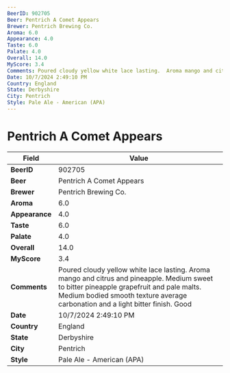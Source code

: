 ```yaml
---
BeerID: 902705
Beer: Pentrich A Comet Appears
Brewer: Pentrich Brewing Co.
Aroma: 6.0
Appearance: 4.0
Taste: 6.0
Palate: 4.0
Overall: 14.0
MyScore: 3.4
Comments: Poured cloudy yellow white lace lasting.  Aroma mango and citrus and pineapple. Medium sweet to bitter pineapple grapefruit and pale malts.  Medium bodied smooth texture average carbonation and a light bitter finish.  Good
Date: 10/7/2024 2:49:10 PM
Country: England
State: Derbyshire
City: Pentrich
Style: Pale Ale - American (APA)
---
```


# Pentrich A Comet Appears

| Field         | Value |
|---------------|-------|
| **BeerID** | 902705 |
| **Beer** | Pentrich A Comet Appears |
| **Brewer** | Pentrich Brewing Co. |
| **Aroma** | 6.0 |
| **Appearance** | 4.0 |
| **Taste** | 6.0 |
| **Palate** | 4.0 |
| **Overall** | 14.0 |
| **MyScore** | 3.4 |
| **Comments** | Poured cloudy yellow white lace lasting.  Aroma mango and citrus and pineapple. Medium sweet to bitter pineapple grapefruit and pale malts.  Medium bodied smooth texture average carbonation and a light bitter finish.  Good  |
| **Date** | 10/7/2024 2:49:10 PM |
| **Country** | England |
| **State** | Derbyshire |
| **City** | Pentrich |
| **Style** | Pale Ale - American (APA) |
